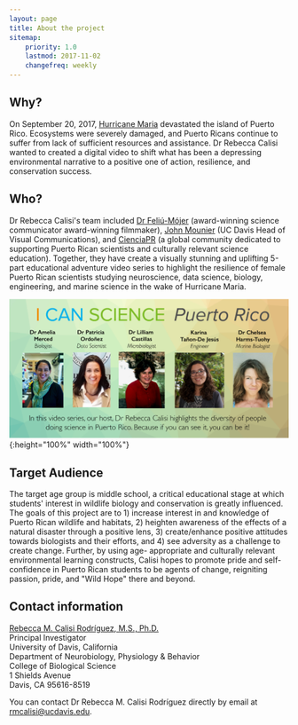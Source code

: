 ```yaml
---
layout: page
title: About the project 
sitemap:
    priority: 1.0
    lastmod: 2017-11-02
    changefreq: weekly
---
```


## Why?

On September 20, 2017, [Hurricane Maria](https://en.wikipedia.org/wiki/Hurricane_Maria) devastated the island of Puerto Rico. Ecosystems were severely damaged, and Puerto Ricans continue to suffer from lack of sufficient resources and assistance. Dr Rebecca Calisi wanted to created a digital video to shift what has been a depressing environmental narrative to a positive one of action, resilience, and conservation success. 

## Who?

Dr Rebecca Calisi's team included [Dr Feliú-Mójer](https://www.monicafeliu.me/) (award-winning science communicator award-winning filmmaker), [John Mounier](https://strategiccommunications.ucdavis.edu/about/visual/mounier.html) (UC Davis Head of Visual Communications), and [CienciaPR](https://www.cienciapr.org/) (a global community dedicated to supporting Puerto Rican scientists and culturally relevant science education). Together, they have create a visually stunning and uplifting 5-part educational adventure video series to highlight the resilience of female Puerto Rican scientists studying neuroscience, data science, biology, engineering, and marine science in the wake of Hurricane Maria. 

![](/images/sixscientists.png){:height="100%" width="100%"}


## Target Audience

The target age group is middle school, a critical educational stage at which students' interest in wildlife biology and conservation is greatly influenced. The goals of this project are to 1) increase interest
in and knowledge of Puerto Rican wildlife and habitats, 2) heighten awareness of the effects of a natural disaster through a positive lens, 3) create/enhance positive attitudes towards biologists and their efforts, and 4) see adversity as a challenge to create change. Further, by using age-
appropriate and culturally relevant environmental learning constructs, Calisi hopes to promote pride and self-confidence in Puerto Rican students to be agents of change, reigniting passion, pride, and "Wild Hope" there and beyond.

## Contact information

[Rebecca M. Calisi Rodríguez, M.S., Ph.D.](http://rebeccacalisi.weebly.com/about.html)  
Principal Investigator  
University of Davis, California   
Department of Neurobiology, Physiology & Behavior  
College of Biological Science   
1 Shields Avenue    
Davis, CA 95616-8519  

You can contact Dr Rebecca M. Calisi Rodríguez directly by email at
[rmcalisi@ucdavis.edu](rmcalisi@ucdavis.edu).


